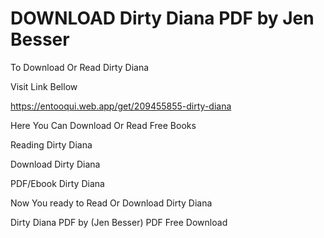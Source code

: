 # DOWNLOAD Dirty Diana PDF by Jen Besser

To Download Or Read Dirty Diana

Visit Link Bellow

https://entooqui.web.app/get/209455855-dirty-diana

Here You Can Download Or Read Free Books

Reading Dirty Diana

Download Dirty Diana

PDF/Ebook Dirty Diana

Now You ready to Read Or Download Dirty Diana

Dirty Diana PDF by (Jen Besser) PDF Free Download
